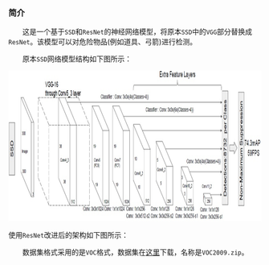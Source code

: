 ### 简介

&emsp;&emsp;这是一个基于`SSD`和`ResNet`的神经网络模型，将原本`SSD`中的`VGG`部分替换成`ResNet`。该模型可以对危险物品(例如道具、弓箭)进行检测。

&emsp;&emsp;原本`SSD`网络模型结构如下图所示：

<img src="./image/1.png" height="299" width="1048">

使用`ResNet`改进后的架构如下图所示：

&emsp;&emsp;数据集格式采用的是`VOC`格式，数据集在[这里](https://1drv.ms/f/s!AjaVmQ8Qhz4kiDxVFRkgSdmH8AF1)下载，名称是`VOC2009.zip`。